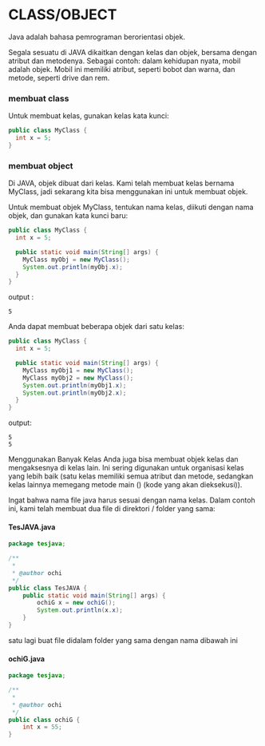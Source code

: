 # CLASS/OBJECT

Java adalah bahasa pemrograman berorientasi objek.

Segala sesuatu di JAVA dikaitkan dengan kelas dan objek, bersama dengan atribut dan metodenya. Sebagai contoh: dalam kehidupan nyata, mobil adalah objek. Mobil ini memiliki atribut, seperti bobot dan warna, dan metode, seperti drive dan rem.


### membuat class

Untuk membuat kelas, gunakan kelas kata kunci:
```java
public class MyClass {
  int x = 5;
}
```

### membuat object
Di JAVA, objek dibuat dari kelas. Kami telah membuat kelas bernama MyClass, jadi sekarang kita bisa menggunakan ini untuk membuat objek.

Untuk membuat objek MyClass, tentukan nama kelas, diikuti dengan nama objek, dan gunakan kata kunci baru:

```java
public class MyClass {
  int x = 5;

  public static void main(String[] args) {
    MyClass myObj = new MyClass();
    System.out.println(myObj.x);
  }
}

```

output : 
```
5
```


Anda dapat membuat beberapa objek dari satu kelas:

```java
public class MyClass {
  int x = 5;

  public static void main(String[] args) {
    MyClass myObj1 = new MyClass();
    MyClass myObj2 = new MyClass();
    System.out.println(myObj1.x);
    System.out.println(myObj2.x);
  }
}
```

output:
```
5
5
```

Menggunakan Banyak Kelas
Anda juga bisa membuat objek kelas dan mengaksesnya di kelas lain. Ini sering digunakan untuk organisasi kelas yang lebih baik (satu kelas memiliki semua atribut dan metode, sedangkan kelas lainnya memegang metode main () (kode yang akan dieksekusi)).

Ingat bahwa nama file java harus sesuai dengan nama kelas. Dalam contoh ini, kami telah membuat dua file di direktori / folder yang sama:

####  TesJAVA.java
```java
package tesjava;

/**
 *
 * @author ochi
 */
public class TesJAVA {
    public static void main(String[] args) {
        ochiG x = new ochiG();
        System.out.println(x.x);
    }   
}
```

satu lagi buat file didalam folder yang sama dengan nama dibawah ini
#### ochiG.java
```java
package tesjava;

/**
 *
 * @author ochi
 */
public class ochiG {
    int x = 55;
}
```

